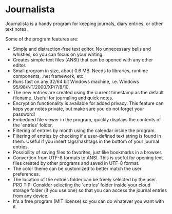 # Journalista
Journalista is a handy program for keeping journals, diary entries, or other text notes. 

Some of the program features are:

-	Simple and distraction-free text editor. No unnecessary bells and whistles, so you can focus on your writing. 
-	Creates simple text files (ANSI) that can be opened with any other editor. 
-	Small program in size, about 0.6 MB. Needs to libraries, runtime components, .net framework, etc.  
-	Runs fast on any 32/64 bit Windows machine, i.e. Windows 95/98/NT/2000/XP/7/8/10. 
-	The new entries are created using the current timestamp as the default filename. Useful for journaling and quick notes.
-	Encryption functionality is available for added privacy. This feature can keps your notes private, but make sure you do not forget your password!
-	Embedded file viewer in the program, quickly displays the contents of the 'entries' folder.  
-	Filtering of entries by month using the calendar inside the program. 
-	Filtering of entries by checking if a user-defined text string is found in them. Useful if you insert tags/hashtags in the bottom of your journal entries. 
-	Possibility of saving files to favorites, just like bookmarks in a browser.
-	Convertion from UTF-8 formats to ANSI. This is useful for opening text files created by other programs and saved in UTF-8 format.
-	The color theme can be customized to better match the user preferences. 
-	The location of the entries folder can be freely selected by the user. PRO TIP: Consider selecting the 'entries' folder inside your cloud storage folder (if you use one) so that you can access the journal entries from any device.
-	It's a free program (MIT license) so you can do whatever you want with it. 
